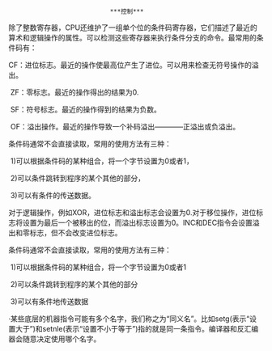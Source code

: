 								***控制***



除了整数寄存器，CPU还维护了一组单个位的条件码寄存器，它们描述了最近的算术和逻辑操作的属性。可以检测这些寄存器来执行条件分支的命令。最常用的条件码有：

​	CF：进位标志。最近的操作使最高位产生了进位。可以用来检查无符号操作的溢出。

​	ZF：零标志。最近的操作得出的结果为0.

​	SF：符号标志。最近的操作得到的结果为负数。

​	OF：溢出操作。最近的操作导致一个补码溢出————正溢出或负溢出。

条件码通常不会直接读取，常用的使用方法有三种：

​	1)可以根据条件码的某种组合，将一个字节设置为0或者1，

​	2)可以条件跳转到程序的某个其他的部分，

​	3)可以有条件的传送数据。

对于逻辑操作，例如XOR，进位标志和溢出标志会设置为0.对于移位操作，进位标志将设置为最后一个被移出的位，而溢出标志设置为0。INC和DEC指令会设置溢出和零标志，但不会改变进位标志。

条件码通常不会直接读取，常用的使用方法有三种：

​	1)可以根据条件码的某种组合，将一个字节设置为0或者1

​	2)可以条件跳转到程序的某个其他的部分

​	3)可以有条件地传送数据



·某些底层的机器指令可能有多个名字，我们称之为“同义名”。比如setg(表示“设置大于”)和setnle(表示“设置不小于等于”)指的就是同一条指令。编译器和反汇编器会随意决定使用哪个名字。


